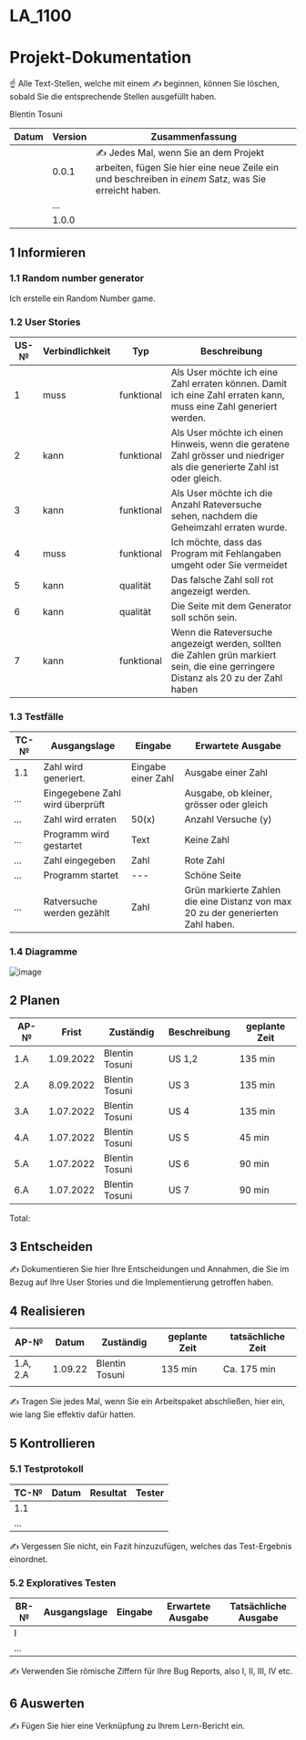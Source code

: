 # LA_1100

# Projekt-Dokumentation

☝️ Alle Text-Stellen, welche mit einem ✍️ beginnen, können Sie löschen, sobald Sie die entsprechende Stellen ausgefüllt haben.

Blentin Tosuni

| Datum | Version | Zusammenfassung                                              |
| ----- | ------- | ------------------------------------------------------------ |
|       | 0.0.1   | ✍️ Jedes Mal, wenn Sie an dem Projekt arbeiten, fügen Sie hier eine neue Zeile ein und beschreiben in *einem* Satz, was Sie erreicht haben. |
|       | ...     |                                                              |
|       | 1.0.0   |                                                              |

## 1 Informieren

### 1.1 Random number generator

Ich erstelle ein Random Number game.

### 1.2 User Stories

| US-№ | Verbindlichkeit | Typ  | Beschreibung                       |
| ---- | --------------- | ---- | ---------------------------------- |
| 1    | muss                | funktional    | Als User möchte ich eine Zahl erraten können. Damit ich eine Zahl erraten kann, muss eine Zahl generiert werden.  |      | muss                | funktional    | Als User möchte ich eine Zahl erraten.               
| 2     | kann                | funktional    |  Als User möchte ich einen Hinweis, wenn die geratene Zahl grösser und niedriger als die generierte Zahl ist oder gleich. 
| 3     | kann              | funktional       | Als User möchte ich die Anzahl Rateversuche sehen, nachdem die Geheimzahl erraten wurde.                
| 4     | muss                  | funktional     | Ich möchte, dass das Program mit Fehlangaben umgeht oder Sie vermeidet 
| 5     | kann                  |  qualität   | Das falsche Zahl soll rot angezeigt werden.   
| 6     | kann                  |  qualität   | Die Seite mit dem Generator soll schön sein.
| 7     | kann                  |  funktional | Wenn die Rateversuche angezeigt werden, sollten die Zahlen grün markiert sein, die eine gerringere Distanz als 20 zu der Zahl haben


### 1.3 Testfälle

| TC-№ | Ausgangslage | Eingabe | Erwartete Ausgabe |
| ---- | ------------ | ------- | ----------------- |
| 1.1  |  Zahl wird generiert. | Eingabe einer Zahl        | Ausgabe einer Zahl                  |
| ...  | Eingegebene Zahl wird überprüft |        |  Ausgabe, ob kleiner, grösser oder gleich                 |
| ...  |Zahl wird erraten |50(x)        |Anzahl Versuche (y)                 |
| ...  | Programm wird gestartet  |Text|Keine Zahl    
| ...  |Zahl eingegeben | Zahl  |Rote Zahl|50(x)        
| ...  |Programm startet |---       |Schöne Seite              |
| ...  |Ratversuche werden gezählt |Zahl       |Grün markierte Zahlen die eine Distanz von max 20 zu der generierten Zahl haben.                 |

      
### 1.4 Diagramme

![image](https://user-images.githubusercontent.com/111045987/186598625-753a8022-d7d3-4d82-92c9-028f78314c37.png)


## 2 Planen

| AP-№ | Frist | Zuständig | Beschreibung | geplante Zeit |
| ---- | ----- | --------- | ------------ | ------------- |
| 1.A |1.09.2022| Blentin Tosuni | US 1,2 | 135 min       |
| 2.A  |8.09.2022| Blentin Tosuni | US 3 | 135 min        |
| 3.A  |1.07.2022| Blentin Tosuni | US 4 | 135 min        |
| 4.A  |1.07.2022| Blentin Tosuni | US 5 | 45 min         |
| 5.A  |1.07.2022| Blentin Tosuni | US 6 | 90 min         |
| 6.A  |1.07.2022| Blentin Tosuni | US 7 | 90 min         |

Total: 



## 3 Entscheiden

✍️ Dokumentieren Sie hier Ihre Entscheidungen und Annahmen, die Sie im Bezug auf Ihre User Stories und die Implementierung getroffen haben.

## 4 Realisieren

| AP-№ | Datum | Zuständig | geplante Zeit | tatsächliche Zeit |
| ---- | ----- | --------- | ------------- | ----------------- |
| 1.A, 2.A  | 1.09.22      |  Blentin Tosuni         | 135 min              | Ca. 175 min                  |
|   |       |           |               |                   |

✍️ Tragen Sie jedes Mal, wenn Sie ein Arbeitspaket abschließen, hier ein, wie lang Sie effektiv dafür hatten.

## 5 Kontrollieren

### 5.1 Testprotokoll

| TC-№ | Datum | Resultat | Tester |
| ---- | ----- | -------- | ------ |
| 1.1  |       |          |        |
| ...  |       |          |        |

✍️ Vergessen Sie nicht, ein Fazit hinzuzufügen, welches das Test-Ergebnis einordnet.

### 5.2 Exploratives Testen

| BR-№ | Ausgangslage | Eingabe | Erwartete Ausgabe | Tatsächliche Ausgabe |
| ---- | ------------ | ------- | ----------------- | -------------------- |
| I    |              |         |                   |                      |
| ...  |              |         |                   |                      |

✍️ Verwenden Sie römische Ziffern für Ihre Bug Reports, also I, II, III, IV etc.

## 6 Auswerten

✍️ Fügen Sie hier eine Verknüpfung zu Ihrem Lern-Bericht ein.
